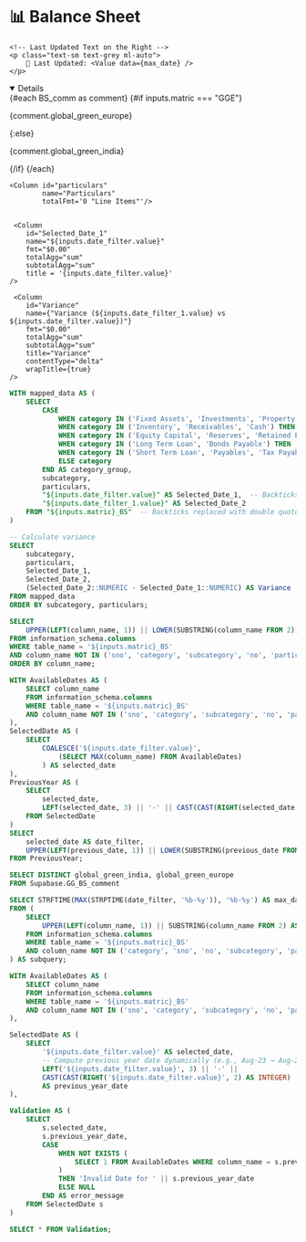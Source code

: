 <Grid cols = 2>
 


<div class="relative">  
    <h1 class="text-lg m-0">📊 Balance Sheet</h1>
</div>


<div class>

<Dropdown data={date_filter} name=date_filter value=date_filter title="Start" defaultValue="Dec-24">
    <DropdownOption value="Dec-24" valueLabel="Dec-24" />
</Dropdown>

<Dropdown data={date_filter_1} name=date_filter_1 value=date_filter_1 title="End" defaultValue="Dec-23">
    <DropdownOption value="Dec-23" valueLabel="Dec-23" />
</Dropdown>

</div>

</Grid>

<div class="flex items-center justify-between w-full">
    <!-- Button Group on the Left -->
    <ButtonGroup name="matric" display="tabs">
        <ButtonGroupItem valueLabel="Global Green India" value="GGCL" default />
        <ButtonGroupItem valueLabel="Global Green Europe" value="GGE" />
    </ButtonGroup>

    <!-- Last Updated Text on the Right -->
    <p class="text-sm text-grey ml-auto">
        📅 Last Updated: <Value data={max_date} />
    </p>
</div>

<div class="bg-gray-800 text-white p-6 shadow-lg rounded-lg mb-10">
    <!-- Display Comments Dynamically -->
    <Details title='Balance Sheet Commentary' open = true>
        {#each BS_comm as comment}
            {#if inputs.matric === "GGE"}  <!-- Match with ButtonGroupItem value -->
                <p class="text-gray-300 text-sm">{comment.global_green_europe}</p>
            {:else}
                <p class="text-gray-300 text-sm">{comment.global_green_india}</p>
            {/if}
        {/each}
    </Details>
</div>

<DataTable 
    data={subcategories} 
    groupBy="subcategory" 
    subtotals=true 
    totalRow=true
    groupsOpen=false
    totalLabel="Total"
    rowshadowing={true}
    headerFontColor=Bold
    headerColor=#FFD700
    title = "Values are in Million USD">

   <Column id="subcategory" 
        name="Sub-Category"  
        totalFmt="Total" 
        totalAgg="Total"
        subtotalFmt='@value' />
         

    
    <Column id="particulars" 
            name="Particulars" 
            totalFmt='0 "Line Items"'/>

    
     <Column 
        id="Selected_Date_1"
        name="${inputs.date_filter.value}"
        fmt="$0.00" 
        totalAgg="sum" 
        subtotalAgg="sum"
        title = '{inputs.date_filter.value}'
    />
            
   <Column 
        id="Selected_Date_2"
        name="${inputs.date_filter_1.value}" 
        fmt="$0.00" 
        totalAgg="sum" 
        subtotalAgg="sum"
        title = '{inputs.date_filter_1.value}'
    />

     <Column 
        id="Variance" 
        name={"Variance (${inputs.date_filter_1.value} vs ${inputs.date_filter.value})"} 
        fmt="$0.00" 
        totalAgg="sum" 
        subtotalAgg="sum"
        title="Variance"
        contentType="delta"
        wrapTitle={true}
    />      

</DataTable>




```sql subcategories
WITH mapped_data AS (
    SELECT 
        CASE 
            WHEN category IN ('Fixed Assets', 'Investments', 'Property') THEN 'Non Current Assets'
            WHEN category IN ('Inventory', 'Receivables', 'Cash') THEN 'Current Assets'
            WHEN category IN ('Equity Capital', 'Reserves', 'Retained Earnings') THEN 'Shareholder''s Funds'
            WHEN category IN ('Long Term Loan', 'Bonds Payable') THEN 'Non Current Liabilities'
            WHEN category IN ('Short Term Loan', 'Payables', 'Tax Payable') THEN 'Current Liabilities'
            ELSE category  
        END AS category_group,
        subcategory,  
        particulars,
        "${inputs.date_filter.value}" AS Selected_Date_1,  -- Backticks replaced with double quotes
        "${inputs.date_filter_1.value}" AS Selected_Date_2
    FROM "${inputs.matric}_BS"  -- Backticks replaced with double quotes
)

-- Calculate variance
SELECT 
    subcategory,  
    particulars,
    Selected_Date_1,
    Selected_Date_2,
    (Selected_Date_2::NUMERIC - Selected_Date_1::NUMERIC) AS Variance
FROM mapped_data
ORDER BY subcategory, particulars;
```

```sql date_filter
SELECT 
    UPPER(LEFT(column_name, 1)) || LOWER(SUBSTRING(column_name FROM 2)) AS date_filter
FROM information_schema.columns
WHERE table_name = '${inputs.matric}_BS'  
AND column_name NOT IN ('sno', 'category', 'subcategory', 'no', 'particulars')
ORDER BY column_name;
```

```sql date_filter_1
WITH AvailableDates AS (
    SELECT column_name 
    FROM information_schema.columns 
    WHERE table_name = '${inputs.matric}_BS'  
    AND column_name NOT IN ('sno', 'category', 'subcategory', 'no', 'particulars')
),
SelectedDate AS (
    SELECT 
        COALESCE('${inputs.date_filter.value}', 
            (SELECT MAX(column_name) FROM AvailableDates)
        ) AS selected_date
), 
PreviousYear AS (
    SELECT 
        selected_date,
        LEFT(selected_date, 3) || '-' || CAST(CAST(RIGHT(selected_date, 2) AS INTEGER) - 1 AS TEXT) AS previous_date
    FROM SelectedDate
)
SELECT 
    selected_date AS date_filter,
    UPPER(LEFT(previous_date, 1)) || LOWER(SUBSTRING(previous_date FROM 2)) AS date_filter_1
FROM PreviousYear;
```


```sql BS_comm
SELECT DISTINCT global_green_india, global_green_europe 
FROM Supabase.GG_BS_comment 
```

```sql max_date
SELECT STRFTIME(MAX(STRPTIME(date_filter, '%b-%y')), '%b-%y') AS max_date
FROM (
    SELECT 
        UPPER(LEFT(column_name, 1)) || SUBSTRING(column_name FROM 2) AS date_filter
    FROM information_schema.columns
    WHERE table_name = '${inputs.matric}_BS'
    AND column_name NOT IN ('category', 'sno', 'no', 'subcategory', 'particulars') -- Exclude non-date columns
) AS subquery;
```

```sql test
WITH AvailableDates AS (
    SELECT column_name 
    FROM information_schema.columns 
    WHERE table_name = '${inputs.matric}_BS'  
    AND column_name NOT IN ('sno', 'category', 'subcategory', 'no', 'particulars')
),

SelectedDate AS (
    SELECT 
        '${inputs.date_filter.value}' AS selected_date,
        -- Compute previous year date dynamically (e.g., Aug-23 → Aug-22)
        LEFT('${inputs.date_filter.value}', 3) || '-' || 
        CAST(CAST(RIGHT('${inputs.date_filter.value}', 2) AS INTEGER) - 1 AS TEXT) 
        AS previous_year_date
),

Validation AS (
    SELECT 
        s.selected_date,
        s.previous_year_date,
        CASE 
            WHEN NOT EXISTS (
                SELECT 1 FROM AvailableDates WHERE column_name = s.previous_year_date
            ) 
            THEN 'Invalid Date for ' || s.previous_year_date
            ELSE NULL 
        END AS error_message
    FROM SelectedDate s
)

SELECT * FROM Validation;
```

